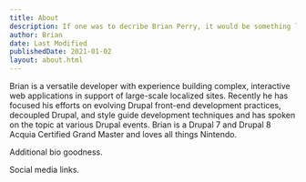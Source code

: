 ```yaml
---
title: About
description: If one was to decribe Brian Perry, it would be something like this.
author: Brian
date: Last Modified
publishedDate: 2021-01-02
layout: about.html
---
```


Brian is a versatile developer with experience building complex, interactive web applications in support of large-scale localized sites. Recently he has focused his efforts on evolving Drupal front-end development practices, decoupled Drupal, and style guide development techniques and has spoken on the topic at various Drupal events. Brian is a Drupal 7 and Drupal 8 Acquia Certified Grand Master and loves all things Nintendo.

Additional bio goodness.

Social media links.